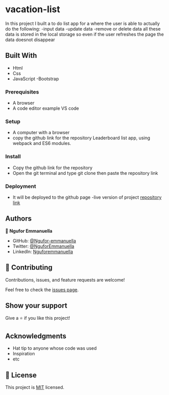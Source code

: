 # vacation-list
In this project I built a to do list app for a where the user is able to actually do the following:
-input data
-update data
-remove or delete data
all these data is stored in the local storage so even if the user refreshes the page the data doesnot disappear
## Built With

- Html
- Css
- JavaScript
-Bootstrap

### Prerequisites

- A browser
- A code editor example VS code

### Setup

- A computer with a browser
- copy  the github link for the repository Leaderboard list app, using webpack and ES6 modules. 
### Install

- Copy the github link for the repository
- Open the git terminal and type git clone then paste the repository link

### Deployment

- It will be deployed to the github page
-live version of project [repository link]( https://ngufor-emmanuella.github.io/module-booklist/)

## Authors

👤 **Ngufor Emmanuella**

- GitHub: [@Ngufor-emmanuella](https://github.com/Ngufor-emmanuella)
- Twitter: [@NguforEmmanuella](https://twitter.com/NguforEmmanuella)
- LinkedIn: [Nguforemmanuella](https://linkedin.com/in/Nguforemmanuella)

## 🤝 Contributing

Contributions, issues, and feature requests are welcome!

Feel free to check the [issues page](../../issues/).

## Show your support

Give a ⭐️ if you like this project!

## Acknowledgments

- Hat tip to anyone whose code was used
- Inspiration
- etc

## 📝 License

This project is [MIT](./MIT.md) licensed.